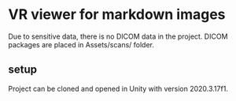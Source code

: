 # VR viewer for markdown images

Due to sensitive data, there is no DICOM data in the project. DICOM packages are
placed in Assets/scans/ folder.


## setup

Project can be cloned and opened in Unity with version 2020.3.17f1.
